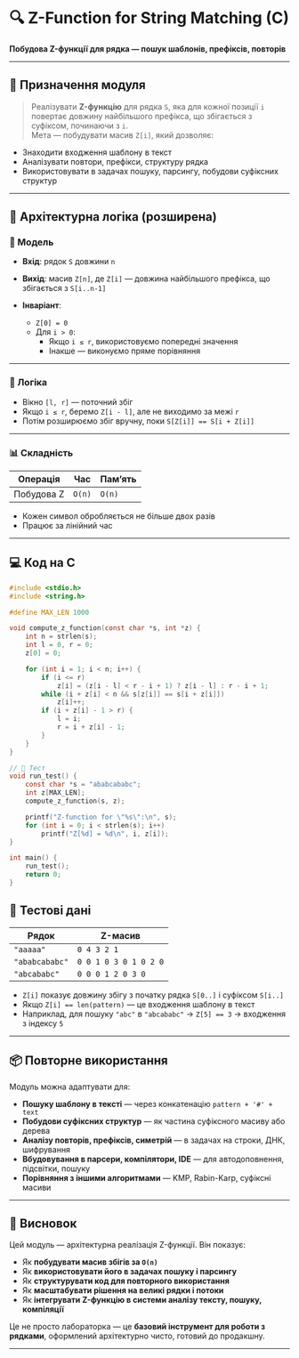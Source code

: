 # 🔍 Z-Function for String Matching (C)  
**Побудова Z-функції для рядка — пошук шаблонів, префіксів, повторів**

---

## 📘 Призначення модуля

> Реалізувати **Z-функцію** для рядка `S`, яка для кожної позиції `i` повертає довжину найбільшого префікса, що збігається з суфіксом, починаючи з `i`.  
> Мета — побудувати масив `Z[i]`, який дозволяє:
- Знаходити входження шаблону в текст  
- Аналізувати повтори, префікси, структуру рядка  
- Використовувати в задачах пошуку, парсингу, побудови суфіксних структур

---

## 🧠 Архітектурна логіка (розширена)

### 📐 Модель

- **Вхід**: рядок `S` довжини `n`  
- **Вихід**: масив `Z[n]`, де `Z[i]` — довжина найбільшого префікса, що збігається з `S[i..n-1]`

- **Інваріант**:  
  - `Z[0] = 0`  
  - Для `i > 0`:  
    - Якщо `i ≤ r`, використовуємо попередні значення  
    - Інакше — виконуємо пряме порівняння

---

### 🔁 Логіка

- Вікно `[l, r]` — поточний збіг  
- Якщо `i ≤ r`, беремо `Z[i - l]`, але не виходимо за межі `r`  
- Потім розширюємо збіг вручну, поки `S[Z[i]] == S[i + Z[i]]`

---

### 📊 Складність

| Операція     | Час     | Пам’ять |
|--------------|---------|---------|
| Побудова Z   | `O(n)`  | `O(n)`  |

- Кожен символ обробляється не більше двох разів  
- Працює за лінійний час

---

## 💻 Код на C

```c
#include <stdio.h>
#include <string.h>

#define MAX_LEN 1000

void compute_z_function(const char *s, int *z) {
    int n = strlen(s);
    int l = 0, r = 0;
    z[0] = 0;

    for (int i = 1; i < n; i++) {
        if (i <= r)
            z[i] = (z[i - l] < r - i + 1) ? z[i - l] : r - i + 1;
        while (i + z[i] < n && s[z[i]] == s[i + z[i]])
            z[i]++;
        if (i + z[i] - 1 > r) {
            l = i;
            r = i + z[i] - 1;
        }
    }
}

// 🔧 Тест
void run_test() {
    const char *s = "ababcababc";
    int z[MAX_LEN];
    compute_z_function(s, z);

    printf("Z-function for \"%s\":\n", s);
    for (int i = 0; i < strlen(s); i++)
        printf("Z[%d] = %d\n", i, z[i]);
}

int main() {
    run_test();
    return 0;
}

```


## 🧪 Тестові дані

| Рядок         | Z-масив                   |
|---------------|---------------------------|
| `"aaaaa"`     | `0 4 3 2 1`               |
| `"ababcababc"`| `0 0 1 0 3 0 1 0 2 0`     |
| `"abcababc"`  | `0 0 0 1 2 0 3 0`         |

- `Z[i]` показує довжину збігу з початку рядка `S[0..]` і суфіксом `S[i..]`  
- Якщо `Z[i] == len(pattern)` — це входження шаблону в текст  
- Наприклад, для пошуку `"abc"` в `"abcababc"` → `Z[5] == 3` → входження з індексу `5`

---

## 📦 Повторне використання

Модуль можна адаптувати для:

- **Пошуку шаблону в тексті** — через конкатенацію `pattern + '#' + text`  
- **Побудови суфіксних структур** — як частина суфіксного масиву або дерева  
- **Аналізу повторів, префіксів, симетрій** — в задачах на строки, ДНК, шифрування  
- **Вбудовування в парсери, компілятори, IDE** — для автодоповнення, підсвітки, пошуку  
- **Порівняння з іншими алгоритмами** — KMP, Rabin-Karp, суфіксні масиви

---

## 🧘 Висновок

Цей модуль — архітектурна реалізація Z-функції. Він показує:

- Як **побудувати масив збігів за `O(n)`**  
- Як **використовувати його в задачах пошуку і парсингу**  
- Як **структурувати код для повторного використання**  
- Як **масштабувати рішення на великі рядки і потоки**  
- Як **інтегрувати Z-функцію в системи аналізу тексту, пошуку, компіляції**

Це не просто лабораторка — це **базовий інструмент для роботи з рядками**, оформлений архітектурно чисто, готовий до продакшну.


---
